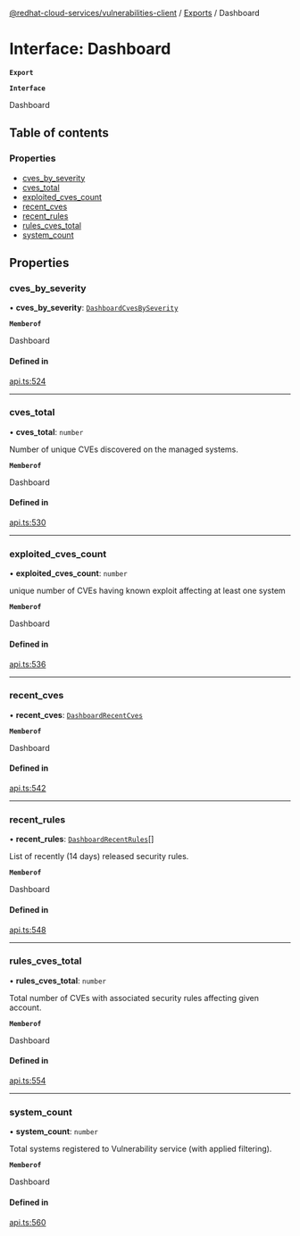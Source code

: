 [@redhat-cloud-services/vulnerabilities-client](../README.md) / [Exports](../modules.md) / Dashboard

# Interface: Dashboard

**`Export`**

**`Interface`**

Dashboard

## Table of contents

### Properties

- [cves\_by\_severity](Dashboard.md#cves_by_severity)
- [cves\_total](Dashboard.md#cves_total)
- [exploited\_cves\_count](Dashboard.md#exploited_cves_count)
- [recent\_cves](Dashboard.md#recent_cves)
- [recent\_rules](Dashboard.md#recent_rules)
- [rules\_cves\_total](Dashboard.md#rules_cves_total)
- [system\_count](Dashboard.md#system_count)

## Properties

### cves\_by\_severity

• **cves\_by\_severity**: [`DashboardCvesBySeverity`](DashboardCvesBySeverity.md)

**`Memberof`**

Dashboard

#### Defined in

[api.ts:524](https://github.com/RedHatInsights/javascript-clients/blob/master/packages/vulnerabilities/git-api/api.ts#L524)

___

### cves\_total

• **cves\_total**: `number`

Number of unique CVEs discovered on the managed systems.

**`Memberof`**

Dashboard

#### Defined in

[api.ts:530](https://github.com/RedHatInsights/javascript-clients/blob/master/packages/vulnerabilities/git-api/api.ts#L530)

___

### exploited\_cves\_count

• **exploited\_cves\_count**: `number`

unique number of CVEs having known exploit affecting at least one system

**`Memberof`**

Dashboard

#### Defined in

[api.ts:536](https://github.com/RedHatInsights/javascript-clients/blob/master/packages/vulnerabilities/git-api/api.ts#L536)

___

### recent\_cves

• **recent\_cves**: [`DashboardRecentCves`](DashboardRecentCves.md)

**`Memberof`**

Dashboard

#### Defined in

[api.ts:542](https://github.com/RedHatInsights/javascript-clients/blob/master/packages/vulnerabilities/git-api/api.ts#L542)

___

### recent\_rules

• **recent\_rules**: [`DashboardRecentRules`](DashboardRecentRules.md)[]

List of recently (14 days) released security rules.

**`Memberof`**

Dashboard

#### Defined in

[api.ts:548](https://github.com/RedHatInsights/javascript-clients/blob/master/packages/vulnerabilities/git-api/api.ts#L548)

___

### rules\_cves\_total

• **rules\_cves\_total**: `number`

Total number of CVEs with associated security rules affecting given account.

**`Memberof`**

Dashboard

#### Defined in

[api.ts:554](https://github.com/RedHatInsights/javascript-clients/blob/master/packages/vulnerabilities/git-api/api.ts#L554)

___

### system\_count

• **system\_count**: `number`

Total systems registered to Vulnerability service (with applied filtering).

**`Memberof`**

Dashboard

#### Defined in

[api.ts:560](https://github.com/RedHatInsights/javascript-clients/blob/master/packages/vulnerabilities/git-api/api.ts#L560)
